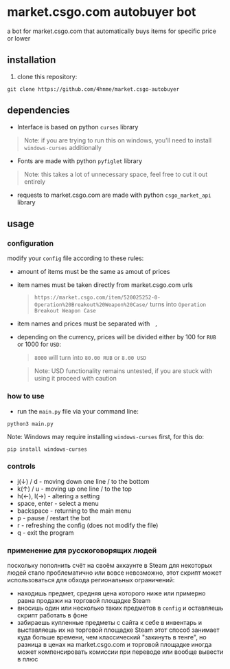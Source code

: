 # market.csgo.com autobuyer bot
a bot for market.csgo.com that automatically buys items for specific price or lower

## installation 
1. clone this repository:
  ```shell
  git clone https://github.com/4hnme/market.csgo-autobuyer
  ```
## dependencies
  * Interface is based on python `curses` library
  > Note: if you are trying to run this on windows, you'll need to install `windows-curses` additionally
  * Fonts are made with python `pyfiglet` library 
  > Note: this takes a lot of unnecessary space, feel free to cut it out entirely
  * requests to market.csgo.com are made with python `csgo_market_api` library 

## usage

### configuration
  modify your `config` file according to these rules:
  * amount of items must be the same as amout of prices
  * item names must be taken directly from market.csgo.com urls
    > `https://market.csgo.com/item/520025252-0-Operation%20Breakout%20Weapon%20Case/` turns into `Operation Breakout Weapon Case`
  * item names and prices must be separated with ` ,`
  * depending on the currency, prices will be divided either by 100 for `RUB` or 1000 for `USD`:
    > `8000` will turn into `80.00 RUB` or `8.00 USD`

    > Note: USD functionality remains untested, if you are stuck with using it proceed with caution

### how to use

  * run the `main.py` file via your command line:
  ```shell
  python3 main.py
  ```
  Note: Windows may require installing `windows-curses` first, for this do:
  ```shell
  pip install windows-curses
  ```
### controls
  * j(↓) / d - moving down one line / to the bottom
  * k(↑) / u - moving up one line / to the top
  * h(←), l(→) - altering a setting
  * space, enter - select a menu
  * backspace - returning to the main menu
  * p - pause / restart the bot
  * r - refreshing the config (does not modify the file)
  * q - exit the program
  
### применение для русскоговорящих людей
  поскольку пополнить счёт на своём аккаунте в Steam для некоторых людей стало проблематично или вовсе невозможно, этот скрипт может использоваться для обхода региональных ограничений:
  * находишь предмет, средняя цена которого ниже или примерно равна продажи на торговой площадке Steam
  * вносишь один или несколько таких предметов в `config` и оставляешь скрипт работать в фоне
  * забираешь купленные предметы с сайта к себе в инвентарь и выставляешь их на торговой площадке Steam
  этот способ занимает куда больше времени, чем классический "закинуть в тенге", но разница в ценах на market.csgo.com и торговой площадке иногда может компенсировать комиссии при переводе или вообще вывести в плюс
